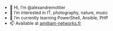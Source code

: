 - 👋 Hi, I’m @alexandremottier
- 👀 I’m interested in IT, photography, nature, music
- 🌱 I’m currently learning PowerShell, Ansible, PHP
- 📫 Available at am@am-networks.fr

<!---
alexandremottier/alexandremottier is a ✨ special ✨ repository because its `README.md` (this file) appears on your GitHub profile.
You can click the Preview link to take a look at your changes.
--->
